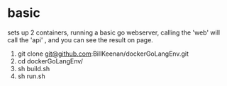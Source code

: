 # basic

sets up 2 containers, running a basic go webserver, calling the 'web' will call the 'api' , and you can see the result on page.

1. git clone git@github.com:BillKeenan/dockerGoLangEnv.git
2. cd dockerGoLangEnv/
3. sh build.sh
4. sh run.sh
